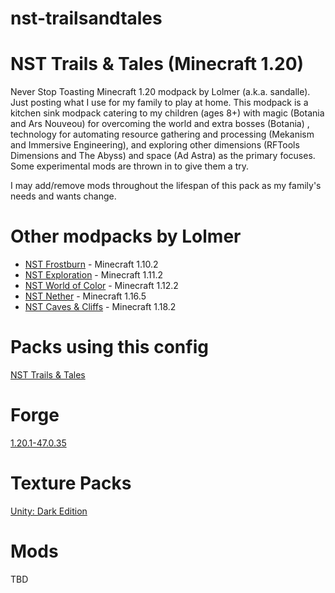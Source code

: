 # nst-trailsandtales
NST Trails & Tales (Minecraft 1.20)
============================

Never Stop Toasting Minecraft 1.20 modpack by Lolmer (a.k.a. sandalle). Just posting what I use for my family to play at home. This modpack is a kitchen sink modpack catering to my children (ages 8+) with magic (Botania and Ars Nouveou) for overcoming the world and extra bosses (Botania) , technology for automating resource gathering and processing (Mekanism and Immersive Engineering), and exploring other dimensions (RFTools Dimensions and The Abyss) and space (Ad Astra) as the primary focuses. Some experimental mods are thrown in to give them a try.

I may add/remove mods throughout the lifespan of this pack as my family's needs and wants change.


# Other modpacks by Lolmer
* [NST Frostburn](https://minecraft.curseforge.com/minecraft/modpacks/nst-unofficial-frostburn) - Minecraft 1.10.2
* [NST Exploration](https://minecraft.curseforge.com/minecraft/modpacks/nst-unofficial-exploration) - Minecraft 1.11.2
* [NST World of Color](https://minecraft.curseforge.com/minecraft/modpacks/nst-world-of-color) - Minecraft 1.12.2
* [NST Nether](https://minecraft.curseforge.com/minecraft/modpacks/nst-nether) - Minecraft 1.16.5
* [NST Caves & Cliffs](https://legacy.curseforge.com/minecraft/modpacks/nst-caves-cliffs) - Minecraft 1.18.2


# Packs using this config
[NST Trails & Tales](https://www.curseforge.com/minecraft/modpacks/nst-trailsandtales)


# Forge
[1.20.1-47.0.35](http://files.minecraftforge.net/maven/net/minecraftforge/forge/index_1.20.1.html)


# Texture Packs
[Unity: Dark Edition](https://www.curseforge.com/minecraft/texture-packs/unity-dark-edition)


# Mods
TBD

